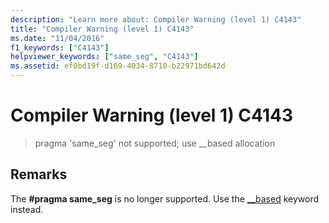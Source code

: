 ```yaml
---
description: "Learn more about: Compiler Warning (level 1) C4143"
title: "Compiler Warning (level 1) C4143"
ms.date: "11/04/2016"
f1_keywords: ["C4143"]
helpviewer_keywords: ["same_seg", "C4143"]
ms.assetid: ef0bd19f-d169-4034-8710-b22971bd642d
---
```

# Compiler Warning (level 1) C4143

> pragma 'same_seg' not supported; use __based allocation

## Remarks

The **#pragma same_seg** is no longer supported. Use the [__based](../../cpp/based-pointers-cpp.md) keyword instead.
